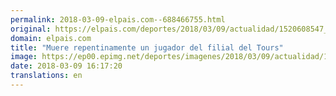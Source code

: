 ```yaml
---
permalink: 2018-03-09-elpais.com--688466755.html
original: https://elpais.com/deportes/2018/03/09/actualidad/1520608547_319172.html#?ref=rss&format=simple&link=link
domain: elpais.com
title: "Muere repentinamente un jugador del filial del Tours"
image: https://ep00.epimg.net/deportes/imagenes/2018/03/09/actualidad/1520608547_319172_1520608891_rrss_normal.jpg
date: 2018-03-09 16:17:20
translations: en
---
```


